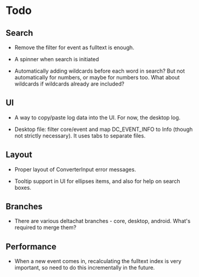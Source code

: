 # Todo

## Search

- Remove the filter for event as fulltext is enough.

- A spinner when search is initiated

- Automatically adding wildcards before each word in search? But not
  automatically for numbers, or maybe for numbers too. What about wildcards if
  wildcards already are included?

## UI

- A way to copy/paste log data into the UI. For now, the desktop log.

- Desktop file: filter core/event and map DC_EVENT_INFO to Info (though not
  strictly necessary). It uses tabs to separate files.

## Layout

- Proper layout of ConverterInput error messages.

- Tooltip support in UI for ellipses items, and also for help
  on search boxes.

## Branches

- There are various deltachat branches - core, desktop, android. What's
  required to merge them?

## Performance

- When a new event comes in, recalculating the fulltext index is very
  important, so need to do this incrementally in the future.
